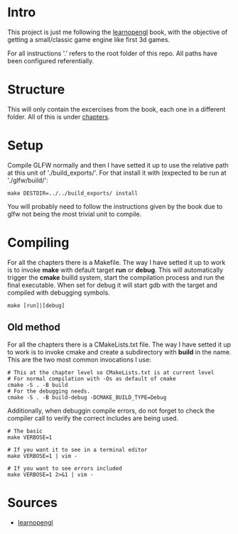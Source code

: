 # Intro

This project is just me following the
[learnopengl](https://learnopengl.com/book/book_pdf.pdf) book, with the
objective of getting a small/classic game engine like first 3d games.

For all instructions '.' refers to the root folder of this repo. All paths
have been configured referentially.

# Structure

This will only contain the excercises from the book, each one in a different
folder. All of this is under [chapters](./chapters/).

# Setup

Compile GLFW normally and then I have setted it up to use the relative path at
this unit of './build_exports/'. For that install it with (expected to be run at 
'./glfw/build/':

```{=sh}
make DESTDIR=../../build_exports/ install
```

You will probably need to follow the instructions given by the book due to
glfw not being the most trivial unit to compile.

# Compiling

For all the chapters there is a Makefile. The way I have setted it up to work is
to invoke **make** with default target **run** or **debug**. This will
automatically trigger the **cmake** builld system, start the compilation process
and run the final executable. When set for debug it will start gdb with the
target and compiled with debugging symbols.

```{=sh}
make [run]|[debug]
```

## Old method

For all the chapters there is a CMakeLists.txt file. The way I have setted it up
to work is to invoke cmake and create a subdirectory with **build** in the name.
This are the two most common invocations I use:

```{=sh}
# This at the chapter level so CMakeLists.txt is at current level
# For normal compilation with -Os as default of cmake
cmake -S . -B build
# For the debugging needs.
cmake -S . -B build-debug -DCMAKE_BUILD_TYPE=Debug 
```

Additionally, when debuggin compile errors, do not forget to check the compiler
call to verify the correct includes are being used.
```{=sh}
# The basic
make VERBOSE=1

# If you want it to see in a terminal editor
make VERBOSE=1 | vim -

# If you want to see errors included
make VERBOSE=1 2>&1 | vim -
```

# Sources
- [learnopengl](https://learnopengl.com/book/book_pdf.pdf)
